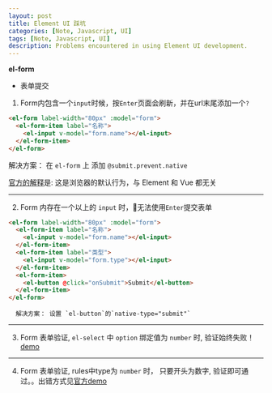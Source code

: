 ```yaml
---
layout: post
title: Element UI 踩坑
categories: [Note, Javascript, UI]
tags: [Note, Javascript, UI]
description: Problems encountered in using Element UI development.
---
```


**el-form**

 * 表单提交

  1. Form内包含一个`input`时候，按`Enter`页面会刷新，并在url末尾添加一个`?`

  ```html
  <el-form label-width="80px" :model="form">
    <el-form-item label="名称">
      <el-input v-model="form.name"></el-input>
    </el-form-item>
  </el-form>
  ```

  解决方案： 在 `el-form` 上 添加 `@submit.prevent.native`

  [官方的解释](https://github.com/ElemeFE/element/issues/3625#issuecomment-310571719)是: 这是浏览器的默认行为，与 Element 和 Vue 都无关

----

  2. Form 内存在一个以上的 `input` 时，无法使用`Enter`提交表单

  ```html
  <el-form label-width="80px" :model="form">
    <el-form-item label="名称">
      <el-input v-model="form.name"></el-input>
    </el-form-item>
    <el-form-item label="类型">
      <el-input v-model="form.type"></el-input>
    </el-form-item>
    <el-form-item>
      <el-button @click="onSubmit">Submit</el-button>
    </el-form-item>
  </el-form>
  ```

      解决方案： 设置 `el-button`的`native-type="submit"`

----

  3. Form 表单验证, `el-select` 中 `option` 绑定值为 `number` 时, 验证始终失败！[demo](http://jsbin.com/ciravejuye/edit?html,output)

----

  4. Form 表单验证, rules中type为 `number` 时， 只要开头为数字, 验证即可通过。。出错方式见[官方demo](https://jsfiddle.net/api/post/library/pure/)